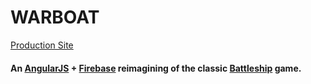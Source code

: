 # WARBOAT

[Production Site](https://incandescent-fire-9342.firebaseio.com/)

#### An [AngularJS](https://angularjs.org/) + [Firebase](https://www.firebase.com/) reimagining of the classic [Battleship](https://en.wikipedia.org/wiki/Battleship_(game)) game.
